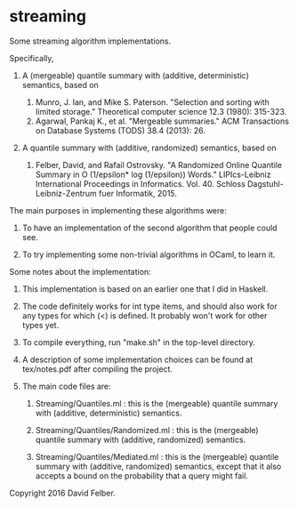 # streaming
Some streaming algorithm implementations.



Specifically,

1. A (mergeable) quantile summary with (additive, deterministic) semantics,
   based on
   1. Munro, J. Ian, and Mike S. Paterson. "Selection and sorting with limited
      storage." Theoretical computer science 12.3 (1980): 315-323.
   2. Agarwal, Pankaj K., et al. "Mergeable summaries." ACM Transactions on
      Database Systems (TODS) 38.4 (2013): 26.

2. A quantile summary with (additive, randomized) semantics, based on
   1. Felber, David, and Rafail Ostrovsky. "A Randomized Online Quantile Summary
      in O (1/epsilon* log (1/epsilon)) Words." LIPIcs-Leibniz International
      Proceedings in Informatics. Vol. 40. Schloss Dagstuhl-Leibniz-Zentrum fuer
      Informatik, 2015.



The main purposes in implementing these algorithms were:

1. To have an implementation of the second algorithm that people could see.

2. To try implementing some non-trivial algorithms in OCaml, to learn it.



Some notes about the implementation:

1. This implementation is based on an earlier one that I did in Haskell.

2. The code definitely works for int type items, and should also work for any
   types for which (<) is defined. It probably won't work for other types yet.

3. To compile everything, run "make.sh" in the top-level directory.

4. A description of some implementation choices can be found at tex/notes.pdf
   after compiling the project.

5. The main code files are:

   1. Streaming/Quantiles.ml : this is the (mergeable) quantile summary with
      (additive, deterministic) semantics.

   2. Streaming/Quantiles/Randomized.ml : this is the (mergeable) quantile
      summary with (additive, randomized) semantics.

   3. Streaming/Quantiles/Mediated.ml : this is the (mergeable) quantile summary
      with (additive, randomized) semantics, except that it also accepts a bound
      on the probability that a query might fail.



Copyright 2016 David Felber.
